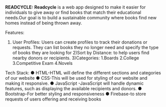 
  **READCYCLE:**
  **Readcycle** is a web app designed to make it easier for individuals to give away or find books that match their
  educational needs.Our goal is to build a sustainable community where books find new homes instead of being thrown away.

  Features:
  1) User Profiles: Users can create profiles 
to track their donations or requests. 
They can list books they no longer need 
and specify the type of books they are looking for
2)Sort by Distance:
 to help users find nearby donors or 
recipients.
3)Categories:
       1.Boards
       2.College
       3.Competitive Exam
       4.Novels

Tech Stack:
● HTML-HTML will define the different sections and 
categories of our website
 ● CSS-This will be used for styling of our website and 
making it responsive.
 ● JavaScript -JavaScript will handle dynamic features, such 
as displaying the available recipients and donors.
 ● Bootstrap-For better styling and responsiveness
 ● Firebase-to store requests of users offering and receiving books
